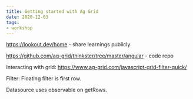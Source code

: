 ```yaml
---
title: Getting started with Ag Grid
date: 2020-12-03
tags:
- workshop
---
```



https://lookout.dev/home - share learnings publicly

https://github.com/ag-grid/thinkster/tree/master/angular - code repo

Interacting with grid: https://www.ag-grid.com/javascript-grid-filter-quick/

Filter: Floating filter is first row.

Datasource uses observable on getRows.